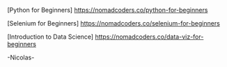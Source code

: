 [Python for Beginners]
https://nomadcoders.co/python-for-beginners <p>

[Selenium for Beginners]
https://nomadcoders.co/selenium-for-beginners <p>

[Introduction to Data Science]
https://nomadcoders.co/data-viz-for-beginners <p>

-Nicolas-
